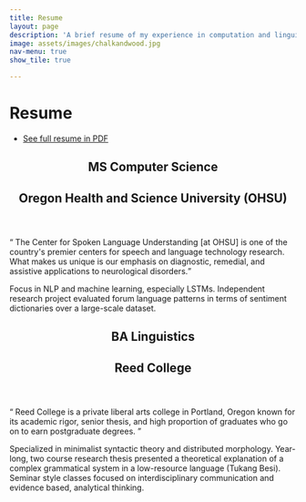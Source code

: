 ```yaml
---
title: Resume
layout: page
description: 'A brief resume of my experience in computation and linguistics'
image: assets/images/chalkandwood.jpg
nav-menu: true
show_tile: true

---
```

# Resume 
<ul class="actions">
	<li><a href="Data/Chalkley_Resume.pdf" class="button"> See full resume in PDF</a></li>
</ul>

<!-- Main -->
<div id="main">

<section id="MSCS">
	<div class="inner">
		<header class="major">
			<h2>MS Computer Science</h2>
			<h2>Oregon Health and Science University (OHSU)</h2>
		</header>
		<q> The Center for Spoken Language Understanding [at OHSU] is one of the country's premier centers for speech and language technology research. What makes us unique is our emphasis on diagnostic, remedial, and assistive applications to neurological disorders.</q>
		<p>
    Focus in NLP and machine learning, especially LSTMs. Independent research project evaluated forum language patterns in terms of sentiment dictionaries over a large-scale dataset. 
</p>
	</div>
</section>

<section id="BALing">
	<div class="inner">
		<header class="major">
			<h2>BA Linguistics</h2>
			<h2>Reed College</h2>
		</header>
		<q> Reed College is a private liberal arts college in Portland, Oregon known for its academic rigor, senior thesis, and high proportion of graduates who go on to earn postgraduate degrees. </q>
		<p>
    Specialized in minimalist syntactic theory and distributed morphology. Year-long, two course research thesis presented a theoretical explanation of a complex grammatical system in a low-resource language (Tukang Besi). Seminar style classes focused on interdisciplinary communication and evidence based, analytical thinking. 
</p>
	</div>
</section>

<!-- Two 
<section id="two" class="spotlights">
	<section>
		<div class="content">
			<div class="inner">
				<header class="major">
					<h3>Orci maecenas</h3>
				</header>
				<p>Nullam et orci eu lorem consequat tincidunt vivamus et sagittis magna sed nunc rhoncus condimentum sem. In efficitur ligula tate urna. Maecenas massa sed magna lacinia magna pellentesque lorem ipsum dolor. Nullam et orci eu lorem consequat tincidunt. Vivamus et sagittis tempus.</p>
				<ul class="actions">
					<li><a href="generic.html" class="button">Learn more</a></li>
				</ul>
			</div>
		</div>
	</section>
</section>
-->

</div>
